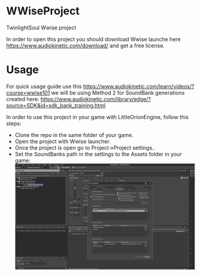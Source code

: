 # WWiseProject
TwinlightSoul Wwise project

In order to open this project you should download Wwise launche here https://www.audiokinetic.com/download/ and get a free license.

# Usage

For quick usage guide use this https://www.audiokinetic.com/learn/videos/?course=wwise101 we will be using Method 2 for SoundBank generations created here: https://www.audiokinetic.com/library/edge/?source=SDK&id=sdk_bank_training.html

In order to use this project in your game with LittleOrionEngine, follow this steps:

- Clone the repo in the same folder of your game.
- Open the project with Wwise launcher.
- Once the project is open go to Project->Project settings..
- Set the SoundBanks path in the settings to the Assets folder in your game:
![](Images/tuto2.PNG)
